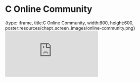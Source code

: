 # C Online Community
 
{type: iframe, title:C Online Community, width:800, height:600, poster:resources/chapt_screen_images/online-community.png}
![](http://science.c-moor.org/miniCURE-RNA-seq/online-community.html)
 

 
